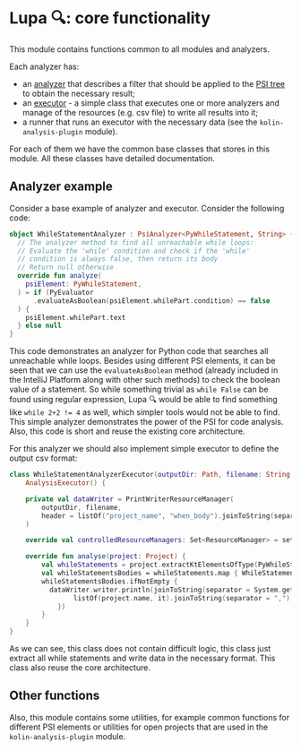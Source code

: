 # Lupa 🔍: core functionality

This module contains functions common to all modules and analyzers.

Each analyzer has:
- an [analyzer](./src/main/kotlin/org/jetbrains/research/ml/kotlinAnalysis/Analyzers.kt) that describes a filter that should be applied to the 
  [PSI tree](https://plugins.jetbrains.com/docs/intellij/psi.html) to obtain the necessary result;
- an [executor](./src/main/kotlin/org/jetbrains/research/ml/kotlinAnalysis/AnalysisExecutor.kt) - a simple class that executes one or more analyzers 
  and manage of the resources (e.g. csv file) to write all results into it;
- a runner that runs an executor with the necessary data (see the `kolin-analysis-plugin` module).

For each of them we have the common base classes that stores in this module. 
All these classes have detailed documentation.

## Analyzer example

Consider a base example of analyzer and executor. Consider the following code:

```kotlin
object WhileStatementAnalyzer : PsiAnalyzer<PyWhileStatement, String> {
  // The analyzer method to find all unreachable while loops:
  // Evaluate the 'while' condition and check if the 'while' 
  // condition is always false, then return its body
  // Return null otherwise
  override fun analyze(
    psiElement: PyWhileStatement,
  ) = if (PyEvaluator
      .evaluateAsBoolean(psiElement.whilePart.condition) == false
  ) {
    psiElement.whilePart.text
  } else null
}
```

This code demonstrates an analyzer for Python code that searches all unreachable while loops.
Besides using different PSI elements, it can be seen that we can use the `evaluateAsBoolean` 
method (already included in the IntelliJ Platform along with other such methods) 
to check the boolean value of a statement. So while something trivial 
as `while False` can be found using regular expression,
Lupa 🔍  would be able to find something like `while 2+2 != 4` as well, 
which simpler tools would not be able to find.
This simple analyzer demonstrates the power of the PSI for code analysis.
Also, this code is short and reuse the existing core architecture.

For this analyzer we should also implement simple executor to define the output csv format:

```kotlin
class WhileStatementAnalyzerExecutor(outputDir: Path, filename: String = "unreachable_while_data.csv") :
    AnalysisExecutor() {

    private val dataWriter = PrintWriterResourceManager(
        outputDir, filename,
        header = listOf("project_name", "when_body").joinToString(separator = ",")
    )

    override val controlledResourceManagers: Set<ResourceManager> = setOf(dataWriter)

    override fun analyse(project: Project) {
        val whileStatements = project.extractKtElementsOfType(PyWhileStatement::class.java)
        val whileStatementsBodies = whileStatements.map { WhileStatementAnalyzer.analyze(it) }
        whileStatementsBodies.ifNotEmpty {
          dataWriter.writer.println(joinToString(separator = System.getProperty("line.separator")) {
                listOf(project.name, it).joinToString(separator = ",")
            })
        }
    }
}

```

As we can see, this class does not contain difficult logic, this class just extract 
all while statements and write data in the necessary format. This class also reuse the core architecture.

## Other functions

Also, this module contains some utilities, for example common functions for different PSI elements 
or utilities for open projects that are used in the `kolin-analysis-plugin` module.
